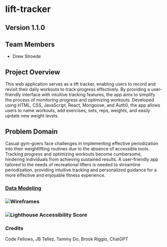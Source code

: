 # lift-tracker

## Version 1.1.0

## Team Members

* Drew Stroede

## Project Overview

This web application serves as a lift tracker, enabling users to record and revisit their daily workouts to track progress effectively. By providing a user-friendly interface with intuitive tracking features, the app aims to simplify the process of monitoring progress and optimizing workouts.  Developed using HTML, CSS, JavaScript, React, Mongoose, and Auth0, the app allows users to name workouts, add exercises, sets, reps, weights, and easily update new weight levels.

## Problem Domain

Casual gym-goers face challenges in implementing effective periodization into their weightlifting routines due to the absence of accessible tools. Tracking progress and optimizing workouts become cumbersome, hindering individuals from achieving sustained results. A user-friendly app tailored to the needs of recreational lifters is needed to streamline periodization, providing intuitive tracking and personalized guidance for a more effective and enjoyable fitness experience.

### [Data Modeling](/img/datamodeling.png)

### ![Wireframes](/img/wireframe.png)

### ![Lighthouse Accessibility Score](/img/lighthouse.png)

### Credits
Code Fellows, JB Tellez, Tammy Do, Brook Riggio, ChatGPT